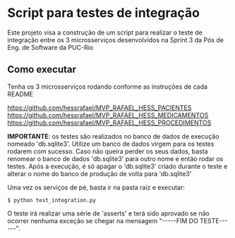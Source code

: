 # Script para testes de integração

Este projeto visa a construção de um script para realizar o teste de integração entre os 3 microsserviços desenvolvidos na Sprint 3 da Pós de Eng. de Software da PUC-Rio

## Como executar

Tenha os 3 microsserviços rodando conforme as instruções de cada README

https://github.com/hessrafael/MVP_RAFAEL_HESS_PACIENTES
https://github.com/hessrafael/MVP_RAFAEL_HESS_MEDICAMENTOS
https://github.com/hessrafael/MVP_RAFAEL_HESS_PROCEDIMENTOS

**IMPORTANTE**: os testes são realizados no banco de dados de execução nomeado 'db.sqlite3'. Utilize um banco de dados virgem para os testes rodarem com sucesso. Caso não queira perder os seus dados, basta renomear o banco de dados 'db.sqlite3' para outro nome e então rodar os testes. Após a execução, é só apagar o 'db.sqlite3' criado durante o teste e alterar o nome do banco de produção de volta para 'db.sqlite3'

Uma vez os serviços de pé, basta ir na pasta raiz e executar:

```
$ python test_integration.py
```

O teste irá realizar uma série de 'asserts' e terá sido aprovado se não ocorrer nenhuma exceção se chegar na mensagem "-----FIM DO TESTE------".